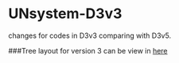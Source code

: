 # UNsystem-D3v3
changes for codes in D3v3 comparing with D3v5.

###Tree layout for version 3 can be view in [here](https://jyang123-bit.github.io/UNsystem-D3v3/)
